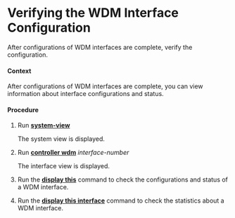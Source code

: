 Verifying the WDM Interface Configuration
=========================================

After configurations of WDM interfaces are complete, verify the configuration.

#### Context

After configurations of WDM interfaces are complete, you can view information about interface configurations and status.


#### Procedure

1. Run [**system-view**](cmdqueryname=system-view)
   
   
   
   The system view is displayed.
2. Run [**controller wdm**](cmdqueryname=controller+wdm) *interface-number*
   
   
   
   The interface view is displayed.
3. Run the [**display this**](cmdqueryname=display+this) command to check the configurations and status of a WDM interface.
4. Run the [**display this interface**](cmdqueryname=display+this+interface) command to check the statistics about a WDM interface.